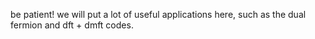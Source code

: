be patient! we will put a lot of useful applications here, such as the dual fermion and dft + dmft codes.
